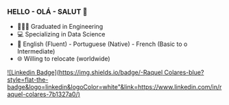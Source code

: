 ### HELLO - OLÁ - SALUT 👋


- 👩🏻‍🎓 Graduated in Engineering 
- :computer: Specializing in Data Science 
- :speech_balloon: English (Fluent) - Portuguese (Native) - French (Basic to o Intermediate)
- :globe_with_meridians: Willing to relocate (worldwide)

[![Linkedin Badge](https://img.shields.io/badge/-Raquel Colares-blue?style=flat-the-badge&logo=linkedin&logoColor=white"&link=https://www.linkedin.com/in/raquel-colares-7b1327a0/)](https://www.linkedin.com/in/raquel-colares-7b1327a0/)


